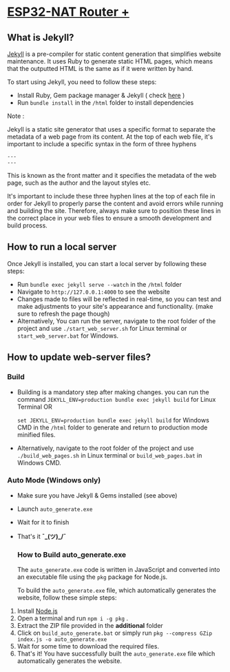 # <u>ESP32-NAT Router +</u>

## What is Jekyll?

[Jekyll](https://jekyllrb.com/) is a pre-compiler for static content generation that simplifies website maintenance. It uses Ruby to generate static HTML pages, which means that the outputted HTML is the same as if it were written by hand.

To start using Jekyll, you need to follow these steps:

- Install Ruby, Gem package manager & Jekyll ( check [here](https://www.ruby-lang.org/ ) )
- Run `bundle install` in the `/html` folder to install dependencies

Note :

Jekyll is a static site generator that uses a specific format to separate the metadata of a web page from its content. At the top of each web file, it's important to include a specific syntax in the form of three hyphens 

```
---
---
```

This is known as the front matter and it specifies the metadata of the web page, such as the author and the layout styles etc.

It's important to include these three hyphen lines at the top of each file in order for Jekyll to properly parse the content and avoid errors while running and building the site. Therefore, always make sure to position these lines in the correct place in your web files to ensure a smooth development and build process.

## How to run a local server

Once Jekyll is installed, you can start a local server by following these steps:

- Run `bundle exec jekyll serve --watch` in the `/html` folder
- Navigate to `http://127.0.0.1:4000` to see the website
- Changes made to files will be reflected in real-time, so you can test and make adjustments to your site's appearance and functionality. (make sure to refresh the page though)
- Alternatively, You can run the server, navigate to the root folder of the project and use `./start_web_server.sh` for Linux terminal or `start_web_server.bat` for Windows.

## How to update web-server files?

### Build

- Building is a mandatory step after making changes. you can run the command `JEKYLL_ENV=production bundle exec jekyll build` for Linux Terminal  OR
  
   `set JEKYLL_ENV=production bundle exec jekyll build`  for Windows CMD  in the `/html` folder to generate and return to production mode minified files.

- Alternatively, navigate to the root folder of the project and use `./build_web_pages.sh` in Linux terminal or `build_web_pages.bat` in Windows CMD.

### Auto Mode (Windows only)

- Make sure you have Jekyll & Gems installed (see above)

- Launch `auto_generate.exe`

- Wait for it to finish

- That's it **¯\_(ツ)_/¯**
  
  ### How to Build auto_generate.exe
  
  The  `auto_generate.exe`  code is written in JavaScript and converted into an executable file using the  `pkg`  package for Node.js.
  
  To build the  `auto_generate.exe`  file, which automatically generates the website, follow these simple steps:
1. Install [Node.js](https://nodejs.org)
2. Open a terminal and run  `npm i -g pkg` .
3. Extract the ZIP file provided in the **additional** folder
4. Click on  `build_auto_generate.bat`  or simply run  `pkg --compress GZip index.js -o auto_generate.exe` 
5. Wait for some time to download the required files.
6. That's it! You have successfully built the  `auto_generate.exe`  file which automatically generates the website.